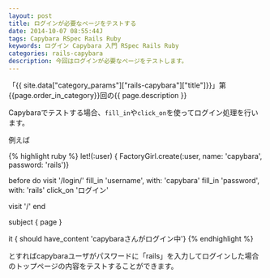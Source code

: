 ```yaml
---
layout: post
title: ログインが必要なページをテストする
date: 2014-10-07 08:55:44J
tags: Capybara RSpec Rails Ruby
keywords: ログイン Capybara 入門 RSpec Rails Ruby
categories: rails-capybara
description: 今回はログインが必要なページをテストします。
---
```


「{{ site.data["category_params"]["rails-capybara"]["title"]}}」第{{page.order_in_category}}回の{{ page.description }}

Capybaraでテストする場合、`fill_in`や`click_on`を使ってログイン処理を行います。

例えば

{% highlight ruby %}
let!(:user) { FactoryGirl.create(:user, name: 'capybara', password: 'rails')}

before do
  visit '/login/'
  fill_in 'username', with: 'capybara'
  fill_in 'password', with: 'rails'
  click_on 'ログイン'

  visit '/'
end

subject { page }

it { should have_content 'capybaraさんがログイン中'}
{% endhighlight %}

とすればcapybaraユーザがパスワードに「rails」を入力してログインした場合のトップページの内容をテストすることができます。
